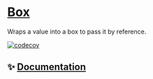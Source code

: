 # [Box](https://tscommon.github.io/monorepo/primitives/box)

Wraps a value into a box to pass it by reference.

[![codecov](https://codecov.io/gh/tscommon/monorepo/graph/badge.svg?token=I222OQNV9L)](https://codecov.io/gh/tscommon/monorepo)

## ✨ [Documentation](https://tscommon.github.io/monorepo/primitives/box)
